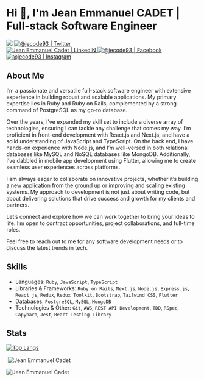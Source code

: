 # Hi 👋, I'm **Jean Emmanuel CADET** | Full-stack Software Engineer

<p align="center">

![](https://komarev.com/ghpvc/?username=jecode93&color=blueviolet&label=Profile+Views)
<a href="https://twitter.com/@jecode93">
<img alt="@jecode93 | Twitter" src="https://img.shields.io/badge/twitter-%231DA1F2.svg?&style=for-the-badge&logo=twitter&logoColor=white" />
</a>  
<a href="https://www.linkedin.com/in/jean-emmanuel-cadet/">
<img alt="Jean Emmanuel Cadet | LinkedIN"  src="https://img.shields.io/badge/linkedin-%230077B5.svg?&style=for-the-badge&logo=linkedin&logoColor=white" />
</a>
<a href="https://www.facebook.com/jecode93/">
<img  alt="@jecode93 | Facebook" src="https://img.shields.io/badge/facebook-%231877F2.svg?&style=for-the-badge&logo=facebook&logoColor=white" />
</a>
<a href="https://www.instagram.com/jecode93">
<img alt="@jecode93 | Instagram"  src="https://img.shields.io/badge/instagram-%23E4405F.svg?&style=for-the-badge&logo=instagram&logoColor=white" />
</a>
</p>


## About Me

I’m a passionate and versatile full-stack software engineer with extensive experience in building robust and scalable applications. My primary expertise lies in Ruby and Ruby on Rails, complemented by a strong command of PostgreSQL as my go-to database.

Over the years, I’ve expanded my skill set to include a diverse array of technologies, ensuring I can tackle any challenge that comes my way. I’m proficient in front-end development with React.js and Next.js, and have a solid understanding of JavaScript and TypeScript. On the back end, I have hands-on experience with Node.js, and I’m well-versed in both relational databases like MySQL and NoSQL databases like MongoDB. Additionally, I’ve dabbled in mobile app development using Flutter, allowing me to create seamless user experiences across platforms.

I am always eager to collaborate on innovative projects, whether it’s building a new application from the ground up or improving and scaling existing systems. My approach to development is not just about writing code, but about delivering solutions that drive success and growth for my clients and partners.

Let’s connect and explore how we can work together to bring your ideas to life. I’m open to contract opportunities, project collaborations, and full-time roles. 

Feel free to reach out to me for any software development needs or to discuss the latest trends in tech.


## Skills

* Languages: `Ruby`, `JavaScript`, `TypeScript`
* Libraries & Frameworks: `Ruby on Rails`, `Next.js`, `Node.js`, `Express.js`, `React js`, `Redux`, `Redux Toolkit`, `Bootstrap`, `Tailwind CSS`, `Flutter`
* Databases: `PostgreSQL`, `MySQL`, `MongoDB`
* Technologies & Other: `Git`, `AWS`, `REST API Development`, `TDD`, `RSpec`, `Capybara`, `Jest`, `React Testing Library`

<!--
## Some examples of my works

### Website
<a href="https://idasboiserie.com">
  <img src="idasMockup.png" width="200"/>
</a>
<a href="https://clindoeilinfo.com">
  <img src="clindoeilMockup.png" width="200"/>
</a>
<a href="https://jeanemmanuelcadet.com">
  <img src="jecodeMockup.png" width="200"/>
</a>
<a href="#">
  <img src="vepMockup.png" width="200"/>
</a>
<a href="#">
  <img src="cdephMockup.png" width="200"/>
</a>
<a href="#">
  <img src="graphydevMockup.png" width="200"/>
</a>

-->

## Stats

[![Top Langs](https://github-readme-stats.vercel.app/api/top-langs/?username=jecode93&langs_count=8&layout=compact)](https://github.com/jecode93/github-readme-stats)
<p>&nbsp;<img align="center" src="https://github-readme-stats.vercel.app/api?username=jecode93&show_icons=true&locale=en" alt="Jean Emmanuel Cadet" /></p>
<p><img align="center" src="https://github-readme-streak-stats.herokuapp.com/?user=jecode93&" alt="Jean Emmanuel Cadet" /></p>
